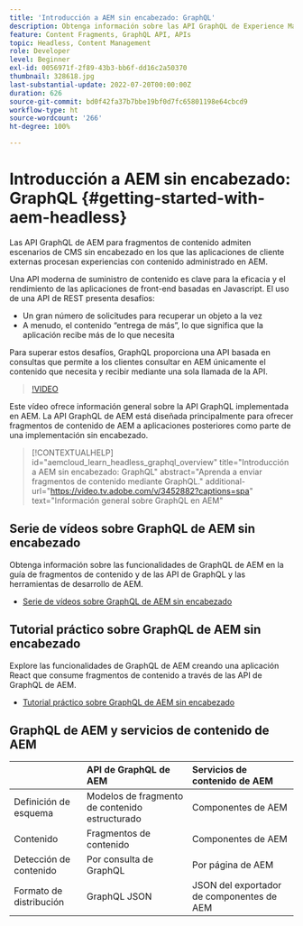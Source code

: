 ```yaml
---
title: 'Introducción a AEM sin encabezado: GraphQL'
description: Obtenga información sobre las API GraphQL de Experience Manager y sus funcionalidades.
feature: Content Fragments, GraphQL API, APIs
topic: Headless, Content Management
role: Developer
level: Beginner
exl-id: 0056971f-2f89-43b3-bb6f-dd16c2a50370
thumbnail: 328618.jpg
last-substantial-update: 2022-07-20T00:00:00Z
duration: 626
source-git-commit: bd0f42fa37b7bbe19bf0d7fc65801198e64cbcd9
workflow-type: ht
source-wordcount: '266'
ht-degree: 100%

---
```


# Introducción a AEM sin encabezado: GraphQL {#getting-started-with-aem-headless}

Las API GraphQL de AEM para fragmentos de contenido
admiten escenarios de CMS sin encabezado en los que las aplicaciones de cliente externas procesan experiencias con contenido administrado en AEM.

Una API moderna de suministro de contenido es clave para la eficacia y el rendimiento de las aplicaciones de front-end basadas en Javascript. El uso de una API de REST presenta desafíos:

* Un gran número de solicitudes para recuperar un objeto a la vez
* A menudo, el contenido “entrega de más”, lo que significa que la aplicación recibe más de lo que necesita

Para superar estos desafíos, GraphQL proporciona una API basada en consultas que permite a los clientes consultar en AEM únicamente el contenido que necesita y recibir mediante una sola llamada de la API.

>[!VIDEO](https://video.tv.adobe.com/v/3452882?quality=12&learn=on&captions=spa)

Este vídeo ofrece información general sobre la API GraphQL implementada en AEM. La API GraphQL de AEM está diseñada principalmente para ofrecer fragmentos de contenido de AEM a aplicaciones posteriores como parte de una implementación sin encabezado.

>[!CONTEXTUALHELP]
>id="aemcloud_learn_headless_graphql_overview"
>title="Introducción a AEM sin encabezado: GraphQL"
>abstract="Aprenda a enviar fragmentos de contenido mediante GraphQL."
>additional-url="https://video.tv.adobe.com/v/3452882?captions=spa" text="Información general sobre GraphQL en AEM"

## Serie de vídeos sobre GraphQL de AEM sin encabezado

Obtenga información sobre las funcionalidades de GraphQL de AEM en la guía de fragmentos de contenido y de las API de GraphQL y las herramientas de desarrollo de AEM.

* [Serie de vídeos sobre GraphQL de AEM sin encabezado](./video-series/modeling-basics.md)

## Tutorial práctico sobre GraphQL de AEM sin encabezado

Explore las funcionalidades de GraphQL de AEM creando una aplicación React que consume fragmentos de contenido a través de las API de GraphQL de AEM.

* [Tutorial práctico sobre GraphQL de AEM sin encabezado](./multi-step/overview.md)

## GraphQL de AEM y servicios de contenido de AEM

|                                | API de GraphQL de AEM | Servicios de contenido de AEM |
|--------------------------------|:-----------------|:---------------------|
| Definición de esquema | Modelos de fragmento de contenido estructurado | Componentes de AEM |
| Contenido | Fragmentos de contenido | Componentes de AEM |
| Detección de contenido | Por consulta de GraphQL | Por página de AEM |
| Formato de distribución | GraphQL JSON | JSON del exportador de componentes de AEM |
